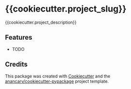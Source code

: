 # {{cookiecutter.project_slug}}

{{cookiecutter.project_description}}


## Features

* TODO

## Credits

This package was created with [Cookiecutter](https://github.com/audreyr/cookiecutter) and the [anancarv/cookiecutter-pypackage](https://github.com/anancarv/cookiecutter-pypackage) project template.
